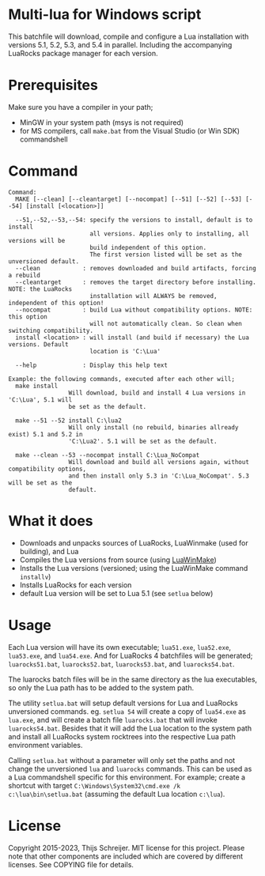 Multi-lua for Windows script
============================

This batchfile will download, compile and configure a Lua installation with 
versions 5.1, 5.2, 5.3, and 5.4 in parallel. Including the accompanying 
LuaRocks package manager for each version.

Prerequisites
=============
Make sure you have a compiler in your path;

 - MinGW in your system path (msys is not required)
 - for MS compilers, call `make.bat` from the Visual Studio (or Win SDK) commandshell

Command
=======

````
Command:
  MAKE [--clean] [--cleantarget] [--nocompat] [--51] [--52] [--53] [--54] [install [<location>]]

  --51,--52,--53,--54: specify the versions to install, default is to install
                       all versions. Applies only to installing, all versions will be
                       build independent of this option.
                       The first version listed will be set as the unversioned default.
  --clean            : removes downloaded and build artifacts, forcing a rebuild
  --cleantarget      : removes the target directory before installing. NOTE: the LuaRocks
                       installation will ALWAYS be removed, independent of this option!
  --nocompat         : build Lua without compatibility options. NOTE: this option
                       will not automatically clean. So clean when switching compatibility.
  install <location> : will install (and build if necessary) the Lua versions. Default
                       location is 'C:\Lua'

  --help             : Display this help text

Example: the following commands, executed after each other will;
  make install
                 Will download, build and install 4 Lua versions in 'C:\Lua', 5.1 will
                 be set as the default.

  make --51 --52 install C:\lua2
                 Will only install (no rebuild, binaries allready exist) 5.1 and 5.2 in
                 'C:\Lua2'. 5.1 will be set as the default.

  make --clean --53 --nocompat install C:\Lua_NoCompat
                 Will download and build all versions again, without compatibility options,
                 and then install only 5.3 in 'C:\Lua_NoCompat'. 5.3 will be set as the
                 default.
````



What it does
============

- Downloads and unpacks sources of LuaRocks, LuaWinmake (used for building), and Lua
- Compiles the Lua versions from source (using [LuaWinMake](https://github.com/Tieske/luawinmake))
- Installs the Lua versions (versioned; using the LuaWinMake command `installv`)
- Installs LuaRocks for each version
- default Lua version will be set to Lua 5.1 (see `setlua` below)


Usage
=====

Each Lua version will have its own executable; `lua51.exe`, `lua52.exe`, `lua53.exe`, and 
`lua54.exe`. And for LuaRocks 4 batchfiles will be generated; `luarocks51.bat`,
`luarocks52.bat`, `luarocks53.bat`, and `luarocks54.bat`.

The luarocks batch files will be in the same directory as the lua executables, so
only the Lua path has to be added to the system path.

The utility `setlua.bat` will setup default versions for Lua and LuaRocks unversioned
commands. eg. `setlua 54` will create a copy of `lua54.exe` as `lua.exe`, and will 
create a batch file `luarocks.bat` that will invoke `luarocks54.bat`.
Besides that it will add the Lua location to the system path and install all LuaRocks
system rocktrees into the respective Lua path environment variables.

Calling `setlua.bat` without a parameter will only set the paths and not change the 
unversioned `lua` and `luarocks` commands. This can be used as a Lua commandshell 
specific for this environment. For example; create a shortcut with target
`C:\Windows\System32\cmd.exe /k c:\lua\bin\setlua.bat` (assuming the default Lua 
location `c:\lua`).

License
=======
Copyright 2015-2023, Thijs Schreijer.
MIT license for this project. Please note that other components are included
which are covered by different licenses. See COPYING file for details.
